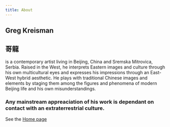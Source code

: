 ```yaml
---
title: About
---
```


## Greg Kreisman
## 哥龍

is a contemporary artist living in Beijing, China and Sremska Mitrovica, Serbia. 
Raised in the West, he interprets Eastern images and culture through his own multicultural 
eyes and expresses his impressions through an East-West hybrid aesthetic.  He plays with traditional 
Chinese images and elements by staging them among the figures and phenomena of modern Beijing life and his own 
misunderstandings.

### Any mainstream appreaciation of his work is dependant on contact with an extraterrestrial culture.  


See the [Home page](/website2/README.md)
